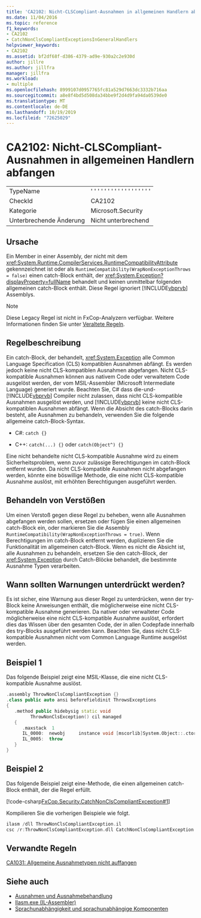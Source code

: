 ```yaml
---
title: 'CA2102: Nicht-CLSCompliant-Ausnahmen in allgemeinen Handlern abfangen'
ms.date: 11/04/2016
ms.topic: reference
f1_keywords:
- CA2102
- CatchNonClsCompliantExceptionsInGeneralHandlers
helpviewer_keywords:
- CA2102
ms.assetid: bf2df68f-d386-4379-ad9e-930a2c2e930d
author: jillre
ms.author: jillfra
manager: jillfra
ms.workload:
- multiple
ms.openlocfilehash: 8999107d0957765fc81a529d7663dc3332b716aa
ms.sourcegitcommit: a8e8f4bd5d508da34bbe9f2d4d9fa94da0539de0
ms.translationtype: MT
ms.contentlocale: de-DE
ms.lasthandoff: 10/19/2019
ms.locfileid: "72625029"
---
```

# <a name="ca2102-catch-non-clscompliant-exceptions-in-general-handlers"></a>CA2102: Nicht-CLSCompliant-Ausnahmen in allgemeinen Handlern abfangen

|||
|-|-|
|TypeName|' ' ' ' ' ' ' ' ' ' ' ' ' ' ' ' ' '|
|CheckId|CA2102|
|Kategorie|Microsoft.Security|
|Unterbrechende Änderung|Nicht unterbrechend|

## <a name="cause"></a>Ursache
Ein Member in einer Assembly, der nicht mit dem <xref:System.Runtime.CompilerServices.RuntimeCompatibilityAttribute> gekennzeichnet ist oder als `RuntimeCompatibility(WrapNonExceptionThrows = false)` einen catch-Block enthält, der <xref:System.Exception?displayProperty=fullName> behandelt und keinen unmittelbar folgenden allgemeinen catch-Block enthält. Diese Regel ignoriert [!INCLUDE[vbprvb](../code-quality/includes/vbprvb_md.md)] Assemblys.

> [!NOTE]
> Diese Legacy Regel ist nicht in FxCop-Analyzern verfügbar. Weitere Informationen finden Sie unter [Veraltete Regeln](fxcop-rule-port-status.md#deprecated-rules).

## <a name="rule-description"></a>Regelbeschreibung

Ein catch-Block, der behandelt, <xref:System.Exception> alle Common Language Specification (CLS) kompatiblen Ausnahmen abfängt. Es werden jedoch keine nicht CLS-kompatiblen Ausnahmen abgefangen. Nicht CLS-kompatible Ausnahmen können aus nativem Code oder verwaltetem Code ausgelöst werden, der vom MSIL-Assembler (Microsoft Intermediate Language) generiert wurde. Beachten Sie, C# dass die-und-[!INCLUDE[vbprvb](../code-quality/includes/vbprvb_md.md)] Compiler nicht zulassen, dass nicht CLS-kompatible Ausnahmen ausgelöst werden, und [!INCLUDE[vbprvb](../code-quality/includes/vbprvb_md.md)] keine nicht CLS-kompatiblen Ausnahmen abfängt. Wenn die Absicht des catch-Blocks darin besteht, alle Ausnahmen zu behandeln, verwenden Sie die folgende allgemeine catch-Block-Syntax.

- C#: `catch {}`

- C++: `catch(...) {}` oder `catch(Object^) {}`

Eine nicht behandelte nicht CLS-kompatible Ausnahme wird zu einem Sicherheitsproblem, wenn zuvor zulässige Berechtigungen im catch-Block entfernt wurden. Da nicht CLS-kompatible Ausnahmen nicht abgefangen werden, könnte eine böswillige Methode, die eine nicht CLS-kompatible Ausnahme auslöst, mit erhöhten Berechtigungen ausgeführt werden.

## <a name="how-to-fix-violations"></a>Behandeln von Verstößen

Um einen Verstoß gegen diese Regel zu beheben, wenn alle Ausnahmen abgefangen werden sollen, ersetzen oder fügen Sie einen allgemeinen catch-Block ein, oder markieren Sie die Assembly `RuntimeCompatibility(WrapNonExceptionThrows = true)`. Wenn Berechtigungen im catch-Block entfernt werden, duplizieren Sie die Funktionalität im allgemeinen catch-Block. Wenn es nicht die Absicht ist, alle Ausnahmen zu behandeln, ersetzen Sie den catch-Block, der <xref:System.Exception> durch Catch-Blöcke behandelt, die bestimmte Ausnahme Typen verarbeiten.

## <a name="when-to-suppress-warnings"></a>Wann sollten Warnungen unterdrückt werden?

Es ist sicher, eine Warnung aus dieser Regel zu unterdrücken, wenn der try-Block keine Anweisungen enthält, die möglicherweise eine nicht CLS-kompatible Ausnahme generieren. Da nativer oder verwalteter Code möglicherweise eine nicht CLS-kompatible Ausnahme auslöst, erfordert dies das Wissen über den gesamten Code, der in allen Codepfade innerhalb des try-Blocks ausgeführt werden kann. Beachten Sie, dass nicht CLS-kompatible Ausnahmen nicht vom Common Language Runtime ausgelöst werden.

## <a name="example-1"></a>Beispiel 1

Das folgende Beispiel zeigt eine MSIL-Klasse, die eine nicht CLS-kompatible Ausnahme auslöst.

```cpp
.assembly ThrowNonClsCompliantException {}
.class public auto ansi beforefieldinit ThrowsExceptions
{
   .method public hidebysig static void
         ThrowNonClsException() cil managed
   {
      .maxstack  1
      IL_0000:  newobj     instance void [mscorlib]System.Object::.ctor()
      IL_0005:  throw
   }
}
```

## <a name="example-2"></a>Beispiel 2

Das folgende Beispiel zeigt eine-Methode, die einen allgemeinen catch-Block enthält, der die Regel erfüllt.

[!code-csharp[FxCop.Security.CatchNonClsCompliantException#1](../code-quality/codesnippet/CSharp/ca2102-catch-non-clscompliant-exceptions-in-general-handlers_1.cs)]

Kompilieren Sie die vorherigen Beispiele wie folgt.

```cpp
ilasm /dll ThrowNonClsCompliantException.il
csc /r:ThrowNonClsCompliantException.dll CatchNonClsCompliantException.cs
```

## <a name="related-rules"></a>Verwandte Regeln

[CA1031: Allgemeine Ausnahmetypen nicht auffangen](../code-quality/ca1031.md)

## <a name="see-also"></a>Siehe auch

- [Ausnahmen und Ausnahmebehandlung](/dotnet/csharp/programming-guide/exceptions/exceptions-and-exception-handling)
- [Ilasm.exe (IL-Assembler)](/dotnet/framework/tools/ilasm-exe-il-assembler)
- [Sprachunabhängigkeit und sprachunabhängige Komponenten](/dotnet/standard/language-independence-and-language-independent-components)
